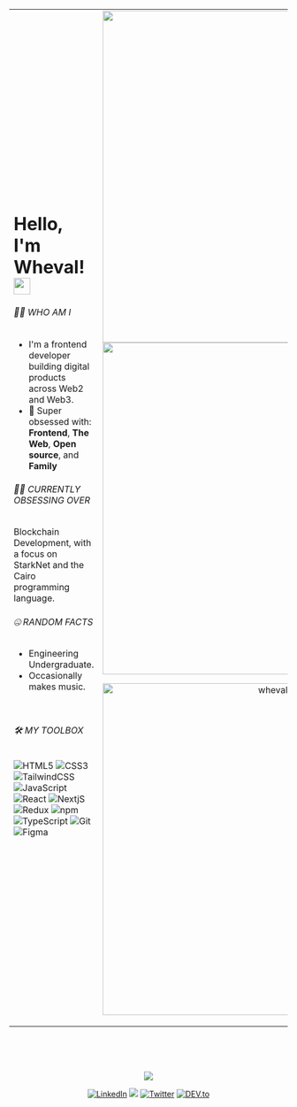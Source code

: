 <table style={{fontSize: '12px'}}>
  <tr>
    <td>
      <h1>Hello, I'm Wheval! <img src="https://raw.githubusercontent.com/iampavangandhi/iampavangandhi/master/gifs/Hi.gif" width="30px" /></h1>
	    
 ###### 🐱‍👤 WHO AM I
 <ul style={{listStyle: 'none'}}>
  <li>I'm a frontend developer building digital products across Web2 and Web3.</li>
  <li>💬 Super obsessed with: <b>Frontend</b>, <b>The Web</b>, <b>Open source</b>, and <b>Family</b></li>
 </ul>
 
###### 🤸‍♂️ CURRENTLY OBSESSING OVER
Blockchain Development, with a focus on StarkNet and the Cairo programming language.

 ###### 🤐 RANDOM FACTS
 <ul style={{listStyle: 'none'}}>
 <li>Engineering Undergraduate.</li>
<li>Occasionally makes music.</li>
 </ul>
<br/>
  
 ###### 🛠 MY TOOLBOX </br>
![HTML5](https://img.shields.io/badge/-HTML5-000000?style=for-the-badge&logo=HTML5)
![CSS3](https://img.shields.io/badge/-CSS3-000000?style=for-the-badge&logo=CSS3)
![TailwindCSS](https://img.shields.io/badge/tailwindcss-000000?style=for-the-badge&logo=tailwind-css&logoColor=white)
![JavaScript](https://img.shields.io/badge/-JavaScript-000000?style=for-the-badge&logo=javascript)
![React](https://img.shields.io/badge/-React-000000?style=for-the-badge&logo=react)
![NextjS](https://img.shields.io/badge/Next-black?style=for-the-badge&logo=next.js&logoColor=white)
![Redux](https://img.shields.io/badge/-Redux-000000?style=for-the-badge&logo=redux&logoColor=white)
![npm](https://img.shields.io/badge/-npm-000000?style=for-the-badge&logo=npm)
![TypeScript](https://img.shields.io/badge/-TypeScript-000000?style=for-the-badge&logo=typescript)
![Git](http://img.shields.io/badge/-Git-000000?style=for-the-badge&logo=Git)
![Figma](http://img.shields.io/badge/-Figma-000000?style=for-the-badge&logo=figma)

</p>
      </td>   
     <td>
<div align="center">
  <a href="#" title="Trungquandev">
    <img width="600" src="https://github-readme-stats.vercel.app/api/top-langs/?username=wheval&hide=c%23,powershell,Mathematica,Ruby,Objective-C,Objective-C%2b%2b,Cuda&title_color=ffffff&text_color=ffffff&icon_color=61dafb&bg_color=000000&langs_count=8&layout=compact&border_color=61dafb&hide_border=true" />
    <br/>
  </a>
  <a href="#" title="Trungquandev">
    <img width="600" src="https://github-readme-stats.vercel.app/api?username=wheval&show_icons=true&theme=react&title_color=ffffff&bg_color=000000&border_color=ffffff&hide_border=true" />
  </a>
<p><img width="600"  align="center" src="https://github-readme-streak-stats.herokuapp.com/?user=wheval&title_color=ffffff&text_color=ffffff&icon_color=61dafb&bg_color=000000&border_color=61dafb&hide_border=true" alt="wheval" /></p>
</div>
     </td>
   </tr>
</table>
<br/><br/><br/>

<div align="center">

<p align="">
<a href="https://www.codewars.com/users/wheval" target="_blank"><img src="https://www.codewars.com/users/wheval/badges/micro"/></a>
</p>

<a href="https://www.linkedin.com/in/wheval/" target="_blank"><img src="https://img.shields.io/badge/LinkedIn-%230077B5.svg?&style=flat-square&logo=linkedin&logoColor=white" alt="LinkedIn"></a>
<a target="_blank" href="mailto:whevalmezeegbe@gmail.com"><img src="https://img.shields.io/badge/-Gmail-black?&style=flat-square&logo=Gmail&logoColor=white&link=mailto:whevalmezeegbe@gmail.com"></a> 
<a href="https://twitter.com/whevaldev" target="_blank"><img src="https://img.shields.io/badge/Twitter-%231877F2.svg?&style=flat-square&logo=twitter&logoColor=white" alt="Twitter"></a>
<a href="https://dev.to/whevaltech" target="_blank"><img src="https://img.shields.io/badge/DEV-%230A0A0A.svg?&style=flat-square&logo=DEV.to&logoColor=white" alt="DEV.to"></a>

</div>
